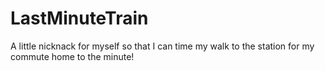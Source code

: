 LastMinuteTrain
===============

A little nicknack for myself so that I can time my walk to the station for my commute home to the minute!
